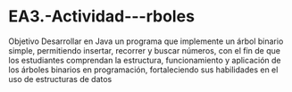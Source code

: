 # EA3.-Actividad---rboles
 Objetivo Desarrollar en Java un programa que implemente un árbol binario simple, permitiendo insertar, recorrer y buscar números, con el fin de que los estudiantes comprendan la estructura, funcionamiento y aplicación de los árboles binarios en programación, fortaleciendo sus habilidades en el uso de estructuras de datos
